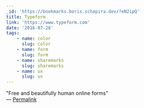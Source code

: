 ```yaml
---
_id: 'https://bookmarks.boris.schapira.dev/?eN2ipQ'
title: Typeform
link: 'https://www.typeform.com'
date: '2016-07-28'
tags:
    - name: color
      slug: color
    - name: form
      slug: form
    - name: sharemarks
      slug: sharemarks
    - name: ux
      slug: ux
---
```


&quot;Free and beautifully human online forms&quot; <br>&#8212;
<a href="https://bookmarks.boris.schapira.dev/?eN2ipQ" title="Permalink">Permalink</a>
